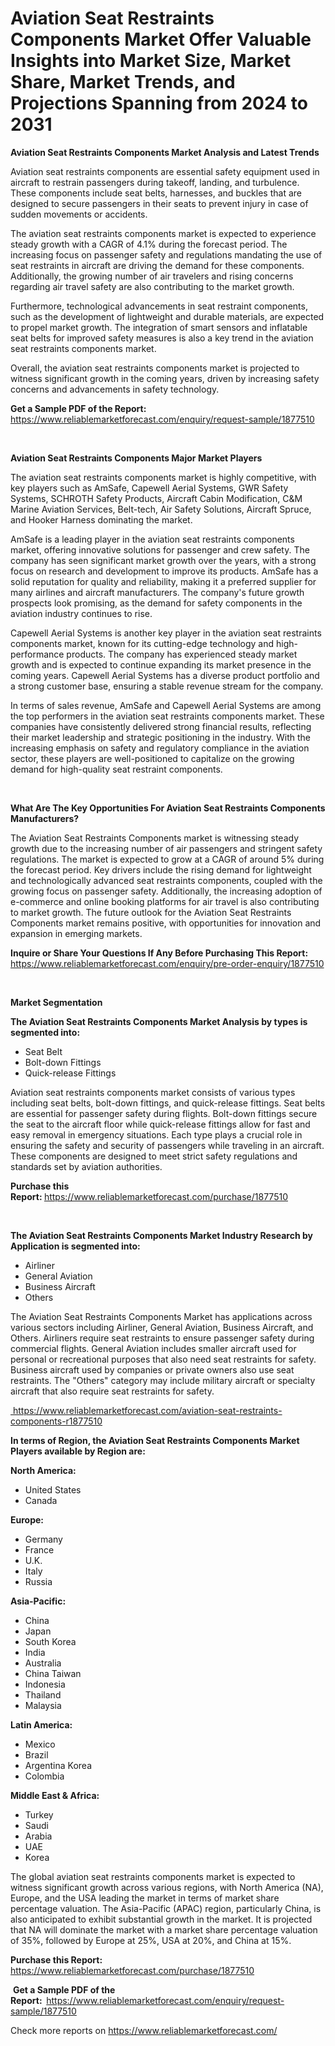 <p><h1>Aviation Seat Restraints Components Market Offer Valuable Insights into Market Size, Market Share, Market Trends, and Projections Spanning from 2024 to 2031</h1></p><p><strong>Aviation Seat Restraints Components Market Analysis and Latest Trends</strong></p>
<p><p>Aviation seat restraints components are essential safety equipment used in aircraft to restrain passengers during takeoff, landing, and turbulence. These components include seat belts, harnesses, and buckles that are designed to secure passengers in their seats to prevent injury in case of sudden movements or accidents.</p><p>The aviation seat restraints components market is expected to experience steady growth with a CAGR of 4.1% during the forecast period. The increasing focus on passenger safety and regulations mandating the use of seat restraints in aircraft are driving the demand for these components. Additionally, the growing number of air travelers and rising concerns regarding air travel safety are also contributing to the market growth.</p><p>Furthermore, technological advancements in seat restraint components, such as the development of lightweight and durable materials, are expected to propel market growth. The integration of smart sensors and inflatable seat belts for improved safety measures is also a key trend in the aviation seat restraints components market.</p><p>Overall, the aviation seat restraints components market is projected to witness significant growth in the coming years, driven by increasing safety concerns and advancements in safety technology.</p></p>
<p><strong>Get a Sample PDF of the Report:&nbsp;</strong> <a href="https://www.reliablemarketforecast.com/enquiry/request-sample/1877510">https://www.reliablemarketforecast.com/enquiry/request-sample/1877510</a></p>
<p>&nbsp;</p>
<p><strong>Aviation Seat Restraints Components Major Market Players</strong></p>
<p><p>The aviation seat restraints components market is highly competitive, with key players such as AmSafe, Capewell Aerial Systems, GWR Safety Systems, SCHROTH Safety Products, Aircraft Cabin Modification, C&M Marine Aviation Services, Belt-tech, Air Safety Solutions, Aircraft Spruce, and Hooker Harness dominating the market.</p><p>AmSafe is a leading player in the aviation seat restraints components market, offering innovative solutions for passenger and crew safety. The company has seen significant market growth over the years, with a strong focus on research and development to improve its products. AmSafe has a solid reputation for quality and reliability, making it a preferred supplier for many airlines and aircraft manufacturers. The company's future growth prospects look promising, as the demand for safety components in the aviation industry continues to rise.</p><p>Capewell Aerial Systems is another key player in the aviation seat restraints components market, known for its cutting-edge technology and high-performance products. The company has experienced steady market growth and is expected to continue expanding its market presence in the coming years. Capewell Aerial Systems has a diverse product portfolio and a strong customer base, ensuring a stable revenue stream for the company.</p><p>In terms of sales revenue, AmSafe and Capewell Aerial Systems are among the top performers in the aviation seat restraints components market. These companies have consistently delivered strong financial results, reflecting their market leadership and strategic positioning in the industry. With the increasing emphasis on safety and regulatory compliance in the aviation sector, these players are well-positioned to capitalize on the growing demand for high-quality seat restraint components.</p></p>
<p>&nbsp;</p>
<p><strong>What Are The Key Opportunities For Aviation Seat Restraints Components Manufacturers?</strong></p>
<p><p>The Aviation Seat Restraints Components market is witnessing steady growth due to the increasing number of air passengers and stringent safety regulations. The market is expected to grow at a CAGR of around 5% during the forecast period. Key drivers include the rising demand for lightweight and technologically advanced seat restraints components, coupled with the growing focus on passenger safety. Additionally, the increasing adoption of e-commerce and online booking platforms for air travel is also contributing to market growth. The future outlook for the Aviation Seat Restraints Components market remains positive, with opportunities for innovation and expansion in emerging markets.</p></p>
<p><strong>Inquire or Share Your Questions If Any Before Purchasing This Report:</strong> <a href="https://www.reliablemarketforecast.com/enquiry/pre-order-enquiry/1877510">https://www.reliablemarketforecast.com/enquiry/pre-order-enquiry/1877510</a></p>
<p>&nbsp;</p>
<p><strong>Market Segmentation</strong></p>
<p><strong>The Aviation Seat Restraints Components Market Analysis by types is segmented into:</strong></p>
<p><ul><li>Seat Belt</li><li>Bolt-down Fittings</li><li>Quick-release Fittings</li></ul></p>
<p><p>Aviation seat restraints components market consists of various types including seat belts, bolt-down fittings, and quick-release fittings. Seat belts are essential for passenger safety during flights. Bolt-down fittings secure the seat to the aircraft floor while quick-release fittings allow for fast and easy removal in emergency situations. Each type plays a crucial role in ensuring the safety and security of passengers while traveling in an aircraft. These components are designed to meet strict safety regulations and standards set by aviation authorities.</p></p>
<p><strong>Purchase this Report:&nbsp;</strong><a href="https://www.reliablemarketforecast.com/purchase/1877510">https://www.reliablemarketforecast.com/purchase/1877510</a></p>
<p>&nbsp;</p>
<p><strong>The Aviation Seat Restraints Components Market Industry Research by Application is segmented into:</strong></p>
<p><ul><li>Airliner</li><li>General Aviation</li><li>Business Aircraft</li><li>Others</li></ul></p>
<p><p>The Aviation Seat Restraints Components Market has applications across various sectors including Airliner, General Aviation, Business Aircraft, and Others. Airliners require seat restraints to ensure passenger safety during commercial flights. General Aviation includes smaller aircraft used for personal or recreational purposes that also need seat restraints for safety. Business aircraft used by companies or private owners also use seat restraints. The "Others" category may include military aircraft or specialty aircraft that also require seat restraints for safety.</p></p>
<p><a href="https://www.reliablemarketforecast.com/aviation-seat-restraints-components-r1877510">&nbsp;https://www.reliablemarketforecast.com/aviation-seat-restraints-components-r1877510</a></p>
<p><strong>In terms of Region, the Aviation Seat Restraints Components Market Players available by Region are:</strong></p>
<p>
    <p> <strong> North America: </strong>
        <ul>
            <li>United States</li>
            <li>Canada</li>
        </ul>
        </p> 
    <p> <strong> Europe: </strong>
        <ul>
            <li>Germany</li>
            <li>France</li>
            <li>U.K.</li>
            <li>Italy</li>
            <li>Russia</li>
        </ul>
        </p> 
    <p> <strong> Asia-Pacific: </strong>
        <ul>
            <li>China</li>
            <li>Japan</li>
            <li>South Korea</li>
            <li>India</li>
            <li>Australia</li>
            <li>China Taiwan</li>
            <li>Indonesia</li>
            <li>Thailand</li>
            <li>Malaysia</li>
        </ul>
        </p> 
    <p> <strong> Latin America: </strong>
        <ul>
            <li>Mexico</li>
            <li>Brazil</li>
            <li>Argentina Korea</li>
            <li>Colombia</li>
        </ul>
        </p> 
    <p> <strong> Middle East & Africa: </strong>
        <ul>
            <li>Turkey</li>
            <li>Saudi</li>
            <li>Arabia</li>
            <li>UAE</li>
            <li>Korea</li>
        </ul>
    </p>
    </p>
<p><p>The global aviation seat restraints components market is expected to witness significant growth across various regions, with North America (NA), Europe, and the USA leading the market in terms of market share percentage valuation. The Asia-Pacific (APAC) region, particularly China, is also anticipated to exhibit substantial growth in the market. It is projected that NA will dominate the market with a market share percentage valuation of 35%, followed by Europe at 25%, USA at 20%, and China at 15%.</p></p>
<p><strong>Purchase this Report: </strong><a href="https://www.reliablemarketforecast.com/purchase/1877510">https://www.reliablemarketforecast.com/purchase/1877510</a></p>
<p>&nbsp;<strong>Get a Sample PDF of the Report:&nbsp;&nbsp;</strong><a href="https://www.reliablemarketforecast.com/enquiry/request-sample/1877510">https://www.reliablemarketforecast.com/enquiry/request-sample/1877510</a></p>
<p><strong></strong></p>
<p>Check more reports on <a href="https://www.reliablemarketforecast.com/">https://www.reliablemarketforecast.com/</a></p>